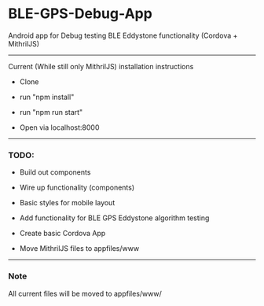 # BLE-GPS-Debug-App

Android app for Debug testing BLE Eddystone functionality (Cordova + MithrilJS)

---

Current (While still only MithrilJS) installation instructions

- Clone

- run "npm install"

- run "npm run start"

- Open via localhost:8000

---

### TODO:

- Build out components

- Wire up functionality (components)

- Basic styles for mobile layout

- Add functionality for BLE GPS Eddystone algorithm testing

- Create basic Cordova App

- Move MithrilJS files to appfiles/www

---

### Note 

All current files will be moved to appfiles/www/
